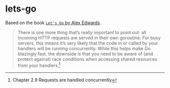 # lets-go

Based on the book [`Let's Go` by Alex Edwards](https://lets-go.alexedwards.net/).




> There is one more thing that’s really important to point out: all incoming HTTP requests are served in their own goroutine. For busy servers, this means it’s very likely that the code in or called by your handlers will be running concurrently. While this helps make Go blazingly fast, the downside is that you need to be aware of (and protect against) race conditions when accessing shared resources from your handlers.[^1]

[^1]: Chapter 2.9 Requests are handled concurrently